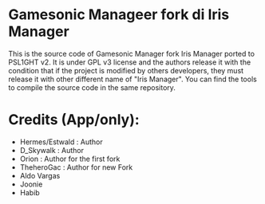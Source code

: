 Gamesonic Manageer fork di Iris Manager
=============

 

  This is the source code of Gamesonic Manager fork Iris Manager ported to PSL1GHT v2. It is under GPL v3 license and the authors
  release it with the condition that if the project is modified by others developers, they must release it
  with other different name of "Iris Manager". You can find the tools to compile the source code in the same
  repository.

  Credits (App/only):
====================

- Hermes/Estwald       : Author
- D_Skywalk            : Author
- Orion                : Author for the first fork
- TheheroGac           : Author for new Fork
- Aldo Vargas          
- Joonie
- Habib









